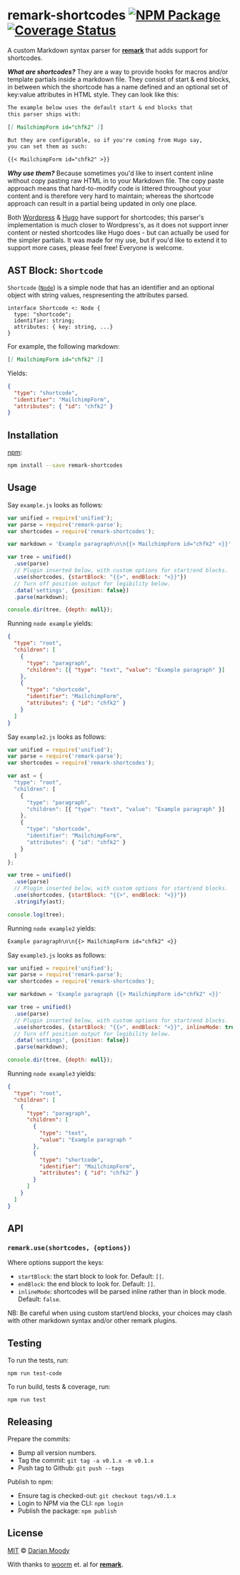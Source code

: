 # remark-shortcodes [![NPM Package][npm-package-badge]][npm-package] [![Coverage Status][codecov-badge]][codecov]

A custom Markdown syntax parser for [**remark**][remark] that adds support for shortcodes.

**_What are shortcodes?_** They are a way to provide hooks for macros and/or
template partials inside a markdown file. They consist of start & end blocks,
in between which the shortcode has a name defined and an optional set of
key:value attributes in HTML style. They can look like this:

```md
The example below uses the default start & end blocks that
this parser ships with:

[[ MailchimpForm id="chfk2" ]]

But they are configurable, so if you're coming from Hugo say,
you can set them as such:

{{< MailchimpForm id="chfk2" >}}
```

**_Why use them?_** Because sometimes you'd like to insert content inline
without copy pasting raw HTML in to your Markdown file. The copy paste
approach means that hard-to-modify code is littered throughout your
content and is therefore very hard to maintain; whereas the shortcode
approach can result in a partial being updated in only one place.

Both [Wordpress][wordpress-shortcodes] & [Hugo][hugo-shortcodes] have
support for shortcodes; this parser's implementation is much closer
to Wordpress's, as it does not support inner content or nested shortcodes
like Hugo does - but can actually be used for the simpler partials. It
was made for my use, but if you'd like to extend it to support more cases,
please feel free! Everyone is welcome.

## AST Block: `Shortcode`

`Shortcode` ([`Node`][node]) is a simple node that has an identifier and an
optional object with string values, respresenting the attributes parsed.

```idl
interface Shortcode <: Node {
  type: "shortcode";
  identifier: string;
  attributes: { key: string, ...}
}
```

For example, the following markdown:

```md
[[ MailchimpForm id="chfk2" ]]
```

Yields:

```json
{
  "type": "shortcode",
  "identifier": "MailchimpForm",
  "attributes": { "id": "chfk2" }
}
```

## Installation

[npm][npm]:

```bash
npm install --save remark-shortcodes
```

## Usage

Say `example.js` looks as follows:

```javascript
var unified = require('unified');
var parse = require('remark-parse');
var shortcodes = require('remark-shortcodes');

var markdown = 'Example paragraph\n\n{{> MailchimpForm id="chfk2" <}}'

var tree = unified()
  .use(parse)
  // Plugin inserted below, with custom options for start/end blocks.
  .use(shortcodes, {startBlock: "{{>", endBlock: "<}}"})
  // Turn off position output for legibility below.
  .data('settings', {position: false})
  .parse(markdown);

console.dir(tree, {depth: null});
```

Running `node example` yields:

```json
{
  "type": "root",
  "children": [
    {
      "type": "paragraph",
      "children": [{ "type": "text", "value": "Example paragraph" }]
    },
    {
      "type": "shortcode",
      "identifier": "MailchimpForm",
      "attributes": { "id": "chfk2" }
    }
  ]
}
```

Say `example2.js` looks as follows:

```javascript
var unified = require('unified');
var parse = require('remark-parse');
var shortcodes = require('remark-shortcodes');

var ast = {
  "type": "root",
  "children": [
    {
      "type": "paragraph",
      "children": [{ "type": "text", "value": "Example paragraph" }]
    },
    {
      "type": "shortcode",
      "identifier": "MailchimpForm",
      "attributes": { "id": "chfk2" }
    }
  ]
};

var tree = unified()
  .use(parse)
  // Plugin inserted below, with custom options for start/end blocks.
  .use(shortcodes, {startBlock: "{{>", endBlock: "<}}"})
  .stringify(ast);

console.log(tree);
```

Running `node example2` yields:

```markdown
Example paragraph\n\n{{> MailchimpForm id="chfk2" <}}
```

Say `example3.js` looks as follows:

```javascript
var unified = require('unified');
var parse = require('remark-parse');
var shortcodes = require('remark-shortcodes');

var markdown = 'Example paragraph {{> MailchimpForm id="chfk2" <}}'

var tree = unified()
  .use(parse)
  // Plugin inserted below, with custom options for start/end blocks.
  .use(shortcodes, {startBlock: "{{>", endBlock: "<}}", inlineMode: true})
  // Turn off position output for legibility below.
  .data('settings', {position: false})
  .parse(markdown);

console.dir(tree, {depth: null});
```

Running `node example3` yields:

```json
{
  "type": "root",
  "children": [
    {
      "type": "paragraph",
      "children": [
        {
          "type": "text",
          "value": "Example paragraph "
        },
        {
          "type": "shortcode",
          "identifier": "MailchimpForm",
          "attributes": { "id": "chfk2" }
        }
      ]
    }
  ]
}
```

## API

### `remark.use(shortcodes, {options})`

Where options support the keys:

- `startBlock`: the start block to look for. Default: `[[`.
- `endBlock`: the end block to look for. Default: `]]`.
- `inlineMode`: shortcodes will be parsed inline rather than in block mode. Default: `false`.

NB: Be careful when using custom start/end blocks, your choices
may clash with other markdown syntax and/or other remark plugins.

## Testing

To run the tests, run:

    npm run test-code

To run build, tests & coverage, run:

    npm run test

## Releasing

Prepare the commits:

- Bump all version numbers.
- Tag the commit: `git tag -a v0.1.x -m v0.1.x`
- Push tag to Github: `git push --tags`

Publish to npm:

- Ensure tag is checked-out: `git checkout tags/v0.1.x`
- Login to NPM via the CLI: `npm login`
- Publish the package: `npm publish`

## License

[MIT](LICENSE) © [Darian Moody](http://djm.org.uk)

With thanks to [woorm][woorm] et. al for [**remark**][remark].

<!-- Links -->

[npm-package-badge]: https://img.shields.io/npm/v/remark-shortcodes.svg

[npm-package]: https://www.npmjs.org/package/remark-shortcodes

[travis-badge]: https://img.shields.io/travis/djm/remark-shortcodes/master.svg

[travis]: https://travis-ci.org/djm/remark-shortcodes

[codecov-badge]: https://img.shields.io/codecov/c/github/djm/remark-shortcodes.svg

[codecov]: https://codecov.io/github/djm/remark-shortcodes

[wordpress-shortcodes]: https://codex.wordpress.org/shortcode

[hugo-shortcodes]: https://gohugo.io/content-management/shortcodes/

[gatsby-remark-shortcodes]: https://gitub.com/djm/gatsby-remark-shortcodes

[npm]: https://docs.npmjs.com/cli/install

[node]: https://github.com/syntax-tree/unist#node

[remark]: https://github.com/wooorm/remark

[woorm]: https://github.com/wooorm
